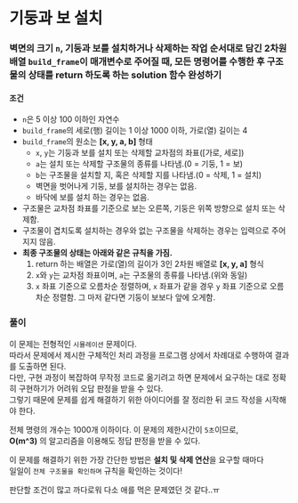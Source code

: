 # 기둥과 보 설치
### 벽면의 크기 ```n```, 기둥과 보를 설치하거나 삭제하는 작업 순서대로 담긴 2차원 배열 ```build_frame```이 매개변수로 주어질 때, 모든 명령어를 수행한 후 구조물의 상태를 return 하도록 하는 solution 함수 완성하기
#### 조건
- ```n```은 5 이상 100 이하인 자연수
- ```build_frame```의 세로(행) 길이는 1 이상 1000 이하, 가로(열) 길이는 4
- ```build_frame```의 원소는 **[x, y, a, b]** 형태
  - ```x```, ```y```는 기둥과 보를 설치 또는 삭제할 교차점의 좌표([가로, 세로])
  - ```a```는 설치 또는 삭제할 구조물의 종류를 나타냄.(0 = 기둥, 1 = 보)
  - ```b```는 구조물을 설치할 지, 혹은 삭제할 지를 나타냄.(0 = 삭제, 1 = 설치)
  - 벽면을 벗어나게 기둥, 보를 설치하는 경우는 없음.
  - 바닥에 보를 설치 하는 경우는 없음.
- 구조물은 교차점 좌표를 기준으로 보는 오른쪽, 기둥은 위쪽 방향으로 설치 또는 삭제함.
- 구조물이 겹치도록 설치하는 경우와 없는 구조물을 삭제하는 경우는 입력으로 주어지지 않음.
- **최종 구조물의 상태는 아래와 같은 규칙을 가짐.**
  1. return 하는 배열은 가로(열)의 길이가 3인 2차원 배열로 **[x, y, a]** 형식
  2. ```x```와 ```y```는 교차점 좌표이며, ```a```는 구조물의 종류를 나타냄.(위와 동일)
  3. ```x``` 좌표 기준으로 오름차순 정렬하며, ```x``` 좌표가 같을 경우 ```y``` 좌표 기준으로 오름차순 정렬함. 그 마저 같다면 기둥이 보보다 앞에 오게함.
### 풀이
이 문제는 전형적인 ```시뮬레이션``` 문제이다.  
따라서 문제에서 제시한 구체적인 처리 과정을 프로그램 상에서 차례대로 수행하여 결과를 도출하면 된다.  
다만, 구현 과정이 복잡하여 무작정 코드로 옮기려고 하면 문제에서 요구하는 대로 정확히 구현하기가 어려워 오답 판정을 받을 수 있다.  
그렇기 때문에 문제를 쉽게 해결하기 위한 아이디어를 잘 정리한 뒤 코드 작성을 시작해야 한다.  

전체 명령의 개수는 1000개 이하이다. 이 문제의 제한시간이 ```5초```이므로,  
**O(m^3)** 의 알고리즘을 이용해도 정답 판정을 받을 수 있다.  

이 문제를 해결하기 위한 가장 간단한 방법은 **설치 및 삭제 연산**을 요구할 때마다  
일일이 ```전체 구조물을 확인하며``` 규칙을 확인하는 것이다!

판단할 조건이 많고 까다로워 다소 애를 먹은 문제였던 것 같다..ㅠ